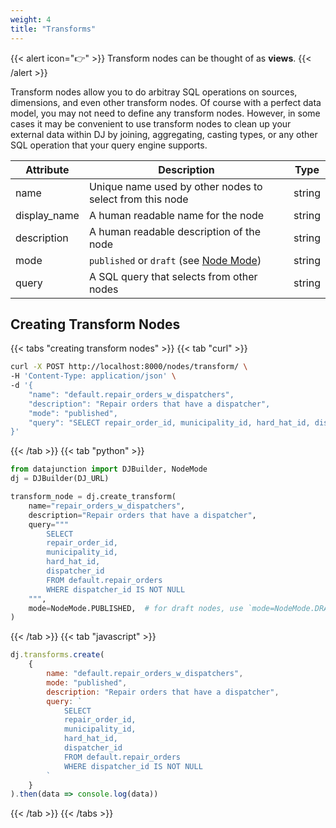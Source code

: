 ```yaml
---
weight: 4
title: "Transforms"
---
```


{{< alert icon="👉" >}}
Transform nodes can be thought of as **views**.
{{< /alert >}}

Transform nodes allow you to do arbitray SQL operations on sources, dimensions, and even other transform nodes. Of course with
a perfect data model, you may not need to define any transform nodes. However, in some cases it may be convenient to use transform
nodes to clean up your external data within DJ by joining, aggregating, casting types, or any other SQL operation that your query
engine supports.

| Attribute    | Description                                                                                 | Type   |
|--------------|---------------------------------------------------------------------------------------------|--------|
| name         | Unique name used by other nodes to select from this node                                    | string |
| display_name | A human readable name for the node                                                          | string |
| description  | A human readable description of the node                                                    | string |
| mode         | `published` or `draft` (see [Node Mode](../../../dj-concepts/node-dependencies/#node-mode)) | string |
| query        | A SQL query that selects from other nodes                                                   | string |

## Creating Transform Nodes

{{< tabs "creating transform nodes" >}}
{{< tab "curl" >}}
```sh
curl -X POST http://localhost:8000/nodes/transform/ \
-H 'Content-Type: application/json' \
-d '{
    "name": "default.repair_orders_w_dispatchers",
    "description": "Repair orders that have a dispatcher",
    "mode": "published",
    "query": "SELECT repair_order_id, municipality_id, hard_hat_id, dispatcher_id FROM default.repair_orders WHERE dispatcher_id IS NOT NULL"
}'
```
{{< /tab >}}
{{< tab "python" >}}

```py
from datajunction import DJBuilder, NodeMode
dj = DJBuilder(DJ_URL)

transform_node = dj.create_transform(
    name="repair_orders_w_dispatchers",
    description="Repair orders that have a dispatcher",
    query="""
        SELECT
        repair_order_id,
        municipality_id,
        hard_hat_id,
        dispatcher_id
        FROM default.repair_orders
        WHERE dispatcher_id IS NOT NULL
    """,
    mode=NodeMode.PUBLISHED,  # for draft nodes, use `mode=NodeMode.DRAFT`
)
```
{{< /tab >}}
{{< tab "javascript" >}}
```js
dj.transforms.create(
    {
        name: "default.repair_orders_w_dispatchers",
        mode: "published",
        description: "Repair orders that have a dispatcher",
        query: `
            SELECT
            repair_order_id,
            municipality_id,
            hard_hat_id,
            dispatcher_id
            FROM default.repair_orders
            WHERE dispatcher_id IS NOT NULL
        `
    }
).then(data => console.log(data))
```
{{< /tab >}}
{{< /tabs >}}
